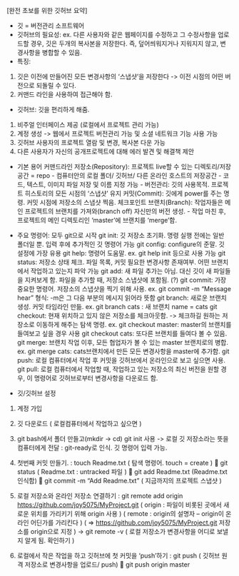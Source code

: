 [완전 초보를 위한 깃허브 요약]
- 깃 = 버전관리 소프트웨어
- 깃허브의 필요성: ex. 다른 사용자와 같은 웹페이지를 수정하고 그 수정사항을 업로드할 경우, 깃은 두개의 복사본을 저장한다. 즉, 덮어씌워지거나 지워지지 않고, 변경사항을 병합할 수 있음. 
- 특징: 
1. 깃은 이전에 만들어진 모든 변경사항의 ‘스냅샷’을 저장한다 -> 이전 시점의 어떤 버전으로 되돌릴 수 있다. 
2. 커맨드 라인을 사용하여 접근해야 함. 

- 깃허브: 깃을 편리하게 해줌. 
1. 비주얼 인터페이스 제공 (로컬에서 프로젝트 관리 가능)
2. 계정 생성 -> 웹에서 프로젝트 버전관리 가능 및 소셜 네트워크 기능 사용 가능
3. 깃허브 사용자의 프로젝트 열람 및 변경, 복사본 다운 가능
4. 다른 사용자가 자신의 공개프로젝트에 대해 에러 발견 및 해결책 제안 

- 기본 용어
커맨드라인
저장소(Repository): 프로젝트 live할 수 있는 디렉토리/저장 공간 = repo
                   - 컴퓨터안의 로컬 폴더/ 깃허브/ 다른 온라인 호스트의 저장공간
                   - 코드, 텍스트, 이미지 파일 저장 및 이름 지정 가능
                   - 
버전관리: 깃의 사용목적. 프로젝트 히스토리의 모든 시점의 ‘스냅샷’ 유지
커밋(Commit): 깃에게 power를 주는 명령. 커밋 시점에 저장소의 스냅샷 찍음. 체크포인트
브랜치(Branch): 작업자들은 메인 프로젝트의 브랜치를 가져와(branch off) 자신만의 버전 생성.
              - 작업 마친 후, 프로젝트의 메인 디렉토리인 ‘master’에 브랜치를 ‘merge’함. 

- 주요 명령어: 모두 git으로 시작
git init: 깃 저장소 초기화. 명령 실행 전에는 일반 폴더일 뿐. 입력 후에 추가적인 깃 명령어 가능
git config: configure의 준말. 깃 설정에 가장 유용
git help: 명령어 도움말. ex. git help init 등으로 사용 가능
git status: 저장소 상태 체크. 파일 목록, 커밋 필요한 변경사항 존재여부. 어떤 브랜치에서 작업하고 있는지 파악 가능
git add: 새 파일 추가는 아님. 대신 깃이 새 파일들을 지켜보게 함. 파일을 추가할 때, 저장소 스냅샷에 포함됨. (?)
git commit: 가장 중요한 명령어. 저장소의 스냅샷을 찍기 위해 사용.
            ex. git commit -m “Message hear” 형식: -m은 그 다음 부분의 메시지 읽어라 뜻함
git branch: 새로운 브랜치 생성. 커밋 타임라인 만듦. 
            ex. git branch cats : 새 브랜치 name = cats
git checkout: 현재 위치하고 있지 않은 저장소를 체크아웃함. -> 체크하길 원하는 저장소로 이동하게 해주는 탐색 명령. 
            ex. git checkout master: master의 브랜치를 들여보고 싶을 경우 사용
               git checkout cats: 또다른 브랜치를 들여다 볼 수 있음. 
git merge: 브랜치 작업 이후, 모든 협업자가 볼 수 있는 master 브랜치로의 병합. 
           ex. git merge cats: cats브랜치에서 만든 모든 변경사항을 master에 추가함.
git push: 로컬 컴퓨터에서 작업 후 커밋을 깃허브에서 온라인으로 보고 싶으면 사용. 
git pull: 로컬 컴퓨터에서 작업할 때, 작업하고 있는 저장소의 최신 버전을 원할 경우, 이 명령어로 깃허브로부터 변경사항을 다운로드 함. 

- 깃/깃허브 설정
1. 계정 가입
2. 깃 다운로드 ( 로컬컴퓨터에서 작업하고 싶으면 )
3. git bash에서 폴더 만들고(mkdir -> cd) git init 사용 
-> 로컬 깃 저장소라는 뜻을 컴퓨터에게 전달 : git-ready로 인식. 깃 명령어 입력 가능. 
4. 첫번째 커밋 만들기. 
: touch Readme.txt ( 탐색 명령어. touch = create ) 
	git status ( Readme.txt : untracked 파일 )
	git add Readme.txt (Readme.txt 인식함)
	git commit -m “Add Readme.txt” ( 지금까지의 프로젝트 스냅샷 ) 

5. 로컬 저장소와 온라인 저장소 연결하기 
: git remote add origin https://github.com/joy5075/MyProject.git
( origin : 파일이 비롯된 곳에서 새로운 위치를 가리키기 위해 origin 사용 )
( remote : origin의 설명자 – origin이 온라인 어딘가를 가리킨다 )
( =>  https://github.com/joy5075/MyProject.git 저장소를 origin으로 지정 )
-> git remote -v
( 로컬 저장소가 변경사항을 어디로 보낼지 알게 됨. 확인하기 ) 

6. 로컬에서 작은 작업을 하고 깃허브에 첫 커밋을 ‘push’하기 
: git push ( 깃허브 원격 저장소로 변경사항을 업로드/ push)
	git push origin master
 

